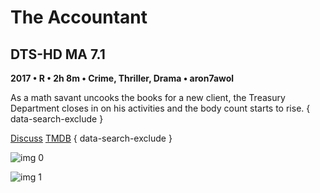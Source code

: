 # The Accountant

## DTS-HD MA 7.1

**2017 • R • 2h 8m • Crime, Thriller, Drama • aron7awol**

As a math savant uncooks the books for a new client, the Treasury Department closes in on his activities and the body count starts to rise.
{ data-search-exclude }

[Discuss](https://www.avsforum.com/threads/bass-eq-for-filtered-movies.2995212/post-56760614)  [TMDB](https://www.themoviedb.org/movie/302946)
{ data-search-exclude }

![img 0](https://i.imgur.com/sAc3BrG.jpg)

![img 1](https://i.imgur.com/sXr4cb3.png)

